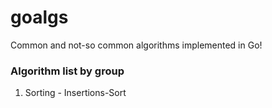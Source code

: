 # goalgs
Common and not-so common algorithms implemented in Go!
### Algorithm list by group
1. Sorting - Insertions-Sort
